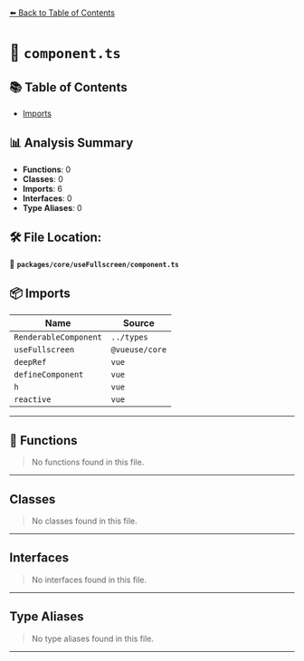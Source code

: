 [⬅️ Back to Table of Contents](../../../index.md)

# 📄 `component.ts`

## 📚 Table of Contents

- [Imports](#imports)

## 📊 Analysis Summary

- **Functions**: 0
- **Classes**: 0
- **Imports**: 6
- **Interfaces**: 0
- **Type Aliases**: 0

## 🛠️ File Location:
📂 **`packages/core/useFullscreen/component.ts`**

## 📦 Imports

| Name | Source |
|------|--------|
| `RenderableComponent` | `../types` |
| `useFullscreen` | `@vueuse/core` |
| `deepRef` | `vue` |
| `defineComponent` | `vue` |
| `h` | `vue` |
| `reactive` | `vue` |


---

## 🔧 Functions

> No functions found in this file.


---

## Classes

> No classes found in this file.


---

## Interfaces

> No interfaces found in this file.


---

## Type Aliases

> No type aliases found in this file.


---
